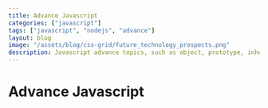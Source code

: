 ```yaml
---
title: Advance Javascript
categories: ["javascript"]
tags: ["javascript", "nodejs", "advance"]
layout: blog
image: "/assets/blog/css-grid/future_technology_prospects.png"
description: Javascript advance topics, such as object, prototype, inheritance etc...
---
```


# Advance Javascript 

